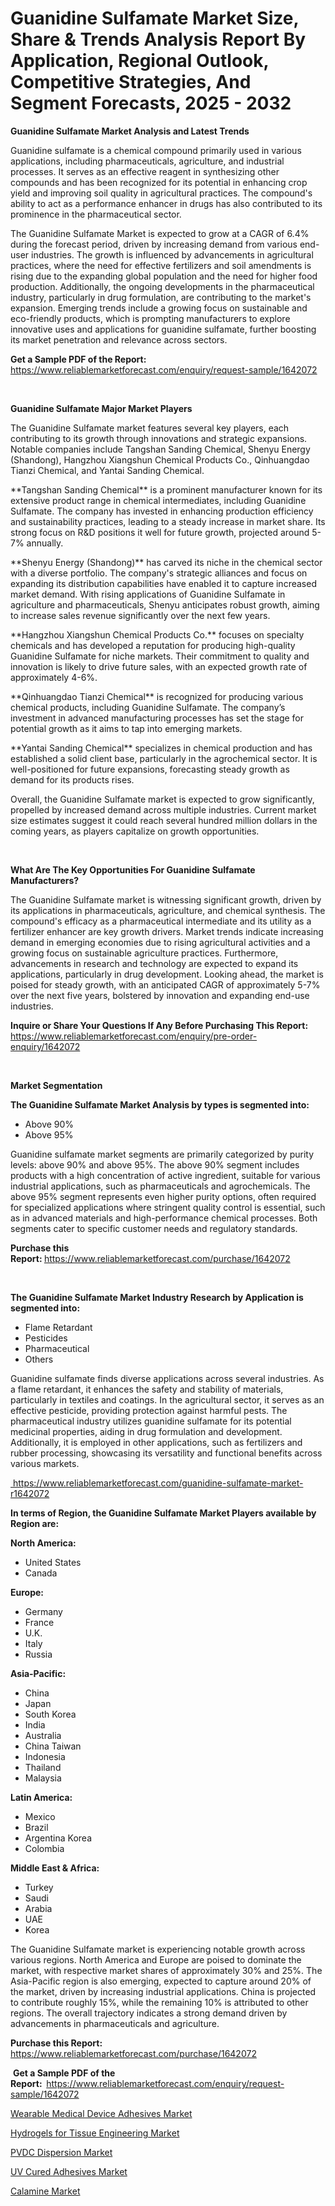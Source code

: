 <p><h1>Guanidine Sulfamate Market Size, Share & Trends Analysis Report By Application, Regional Outlook, Competitive Strategies, And Segment Forecasts, 2025 - 2032</h1></p><p><strong>Guanidine Sulfamate Market Analysis and Latest Trends</strong></p>
<p><p>Guanidine sulfamate is a chemical compound primarily used in various applications, including pharmaceuticals, agriculture, and industrial processes. It serves as an effective reagent in synthesizing other compounds and has been recognized for its potential in enhancing crop yield and improving soil quality in agricultural practices. The compound's ability to act as a performance enhancer in drugs has also contributed to its prominence in the pharmaceutical sector.</p><p>The Guanidine Sulfamate Market is expected to grow at a CAGR of 6.4% during the forecast period, driven by increasing demand from various end-user industries. The growth is influenced by advancements in agricultural practices, where the need for effective fertilizers and soil amendments is rising due to the expanding global population and the need for higher food production. Additionally, the ongoing developments in the pharmaceutical industry, particularly in drug formulation, are contributing to the market's expansion. Emerging trends include a growing focus on sustainable and eco-friendly products, which is prompting manufacturers to explore innovative uses and applications for guanidine sulfamate, further boosting its market penetration and relevance across sectors.</p></p>
<p><strong>Get a Sample PDF of the Report:&nbsp;</strong> <a href="https://www.reliablemarketforecast.com/enquiry/request-sample/1642072?utm_campaign=1169&utm_medium=2&utm_source=Github&utm_content=ia&utm_term=30012025&utm_id=guanidine-sulfamate">https://www.reliablemarketforecast.com/enquiry/request-sample/1642072</a></p>
<p>&nbsp;</p>
<p><strong>Guanidine Sulfamate Major Market Players</strong></p>
<p><p>The Guanidine Sulfamate market features several key players, each contributing to its growth through innovations and strategic expansions. Notable companies include Tangshan Sanding Chemical, Shenyu Energy (Shandong), Hangzhou Xiangshun Chemical Products Co., Qinhuangdao Tianzi Chemical, and Yantai Sanding Chemical.</p><p>**Tangshan Sanding Chemical** is a prominent manufacturer known for its extensive product range in chemical intermediates, including Guanidine Sulfamate. The company has invested in enhancing production efficiency and sustainability practices, leading to a steady increase in market share. Its strong focus on R&D positions it well for future growth, projected around 5-7% annually.</p><p>**Shenyu Energy (Shandong)** has carved its niche in the chemical sector with a diverse portfolio. The company's strategic alliances and focus on expanding its distribution capabilities have enabled it to capture increased market demand. With rising applications of Guanidine Sulfamate in agriculture and pharmaceuticals, Shenyu anticipates robust growth, aiming to increase sales revenue significantly over the next few years.</p><p>**Hangzhou Xiangshun Chemical Products Co.** focuses on specialty chemicals and has developed a reputation for producing high-quality Guanidine Sulfamate for niche markets. Their commitment to quality and innovation is likely to drive future sales, with an expected growth rate of approximately 4-6%.</p><p>**Qinhuangdao Tianzi Chemical** is recognized for producing various chemical products, including Guanidine Sulfamate. The company’s investment in advanced manufacturing processes has set the stage for potential growth as it aims to tap into emerging markets.</p><p>**Yantai Sanding Chemical** specializes in chemical production and has established a solid client base, particularly in the agrochemical sector. It is well-positioned for future expansions, forecasting steady growth as demand for its products rises.</p><p>Overall, the Guanidine Sulfamate market is expected to grow significantly, propelled by increased demand across multiple industries. Current market size estimates suggest it could reach several hundred million dollars in the coming years, as players capitalize on growth opportunities.</p></p>
<p>&nbsp;</p>
<p><strong>What Are The Key Opportunities For Guanidine Sulfamate Manufacturers?</strong></p>
<p><p>The Guanidine Sulfamate market is witnessing significant growth, driven by its applications in pharmaceuticals, agriculture, and chemical synthesis. The compound's efficacy as a pharmaceutical intermediate and its utility as a fertilizer enhancer are key growth drivers. Market trends indicate increasing demand in emerging economies due to rising agricultural activities and a growing focus on sustainable agriculture practices. Furthermore, advancements in research and technology are expected to expand its applications, particularly in drug development. Looking ahead, the market is poised for steady growth, with an anticipated CAGR of approximately 5-7% over the next five years, bolstered by innovation and expanding end-use industries.</p></p>
<p><strong>Inquire or Share Your Questions If Any Before Purchasing This Report:</strong> <a href="https://www.reliablemarketforecast.com/enquiry/pre-order-enquiry/1642072?utm_campaign=1169&utm_medium=2&utm_source=Github&utm_content=ia&utm_term=30012025&utm_id=guanidine-sulfamate">https://www.reliablemarketforecast.com/enquiry/pre-order-enquiry/1642072</a></p>
<p>&nbsp;</p>
<p><strong>Market Segmentation</strong></p>
<p><strong>The Guanidine Sulfamate Market Analysis by types is segmented into:</strong></p>
<p><ul><li>Above 90%</li><li>Above 95%</li></ul></p>
<p><p>Guanidine sulfamate market segments are primarily categorized by purity levels: above 90% and above 95%. The above 90% segment includes products with a high concentration of active ingredient, suitable for various industrial applications, such as pharmaceuticals and agrochemicals. The above 95% segment represents even higher purity options, often required for specialized applications where stringent quality control is essential, such as in advanced materials and high-performance chemical processes. Both segments cater to specific customer needs and regulatory standards.</p></p>
<p><strong>Purchase this Report:&nbsp;</strong><a href="https://www.reliablemarketforecast.com/purchase/1642072?utm_campaign=1169&utm_medium=2&utm_source=Github&utm_content=ia&utm_term=30012025&utm_id=guanidine-sulfamate">https://www.reliablemarketforecast.com/purchase/1642072</a></p>
<p>&nbsp;</p>
<p><strong>The Guanidine Sulfamate Market Industry Research by Application is segmented into:</strong></p>
<p><ul><li>Flame Retardant</li><li>Pesticides</li><li>Pharmaceutical</li><li>Others</li></ul></p>
<p><p>Guanidine sulfamate finds diverse applications across several industries. As a flame retardant, it enhances the safety and stability of materials, particularly in textiles and coatings. In the agricultural sector, it serves as an effective pesticide, providing protection against harmful pests. The pharmaceutical industry utilizes guanidine sulfamate for its potential medicinal properties, aiding in drug formulation and development. Additionally, it is employed in other applications, such as fertilizers and rubber processing, showcasing its versatility and functional benefits across various markets.</p></p>
<p><a href="https://www.reliablemarketforecast.com/guanidine-sulfamate-market-r1642072?utm_campaign=1169&utm_medium=2&utm_source=Github&utm_content=ia&utm_term=30012025&utm_id=guanidine-sulfamate">&nbsp;https://www.reliablemarketforecast.com/guanidine-sulfamate-market-r1642072</a></p>
<p><strong>In terms of Region, the Guanidine Sulfamate Market Players available by Region are:</strong></p>
<p>
    <p> <strong> North America: </strong>
        <ul>
            <li>United States</li>
            <li>Canada</li>
        </ul>
        </p> 
    <p> <strong> Europe: </strong>
        <ul>
            <li>Germany</li>
            <li>France</li>
            <li>U.K.</li>
            <li>Italy</li>
            <li>Russia</li>
        </ul>
        </p> 
    <p> <strong> Asia-Pacific: </strong>
        <ul>
            <li>China</li>
            <li>Japan</li>
            <li>South Korea</li>
            <li>India</li>
            <li>Australia</li>
            <li>China Taiwan</li>
            <li>Indonesia</li>
            <li>Thailand</li>
            <li>Malaysia</li>
        </ul>
        </p> 
    <p> <strong> Latin America: </strong>
        <ul>
            <li>Mexico</li>
            <li>Brazil</li>
            <li>Argentina Korea</li>
            <li>Colombia</li>
        </ul>
        </p> 
    <p> <strong> Middle East & Africa: </strong>
        <ul>
            <li>Turkey</li>
            <li>Saudi</li>
            <li>Arabia</li>
            <li>UAE</li>
            <li>Korea</li>
        </ul>
    </p>
    </p>
<p><p>The Guanidine Sulfamate market is experiencing notable growth across various regions. North America and Europe are poised to dominate the market, with respective market shares of approximately 30% and 25%. The Asia-Pacific region is also emerging, expected to capture around 20% of the market, driven by increasing industrial applications. China is projected to contribute roughly 15%, while the remaining 10% is attributed to other regions. The overall trajectory indicates a strong demand driven by advancements in pharmaceuticals and agriculture.</p></p>
<p><strong>Purchase this Report: </strong><a href="https://www.reliablemarketforecast.com/purchase/1642072?utm_campaign=1169&utm_medium=2&utm_source=Github&utm_content=ia&utm_term=30012025&utm_id=guanidine-sulfamate">https://www.reliablemarketforecast.com/purchase/1642072</a></p>
<p>&nbsp;<strong>Get a Sample PDF of the Report:&nbsp;&nbsp;</strong><a href="https://www.reliablemarketforecast.com/enquiry/request-sample/1642072?utm_campaign=1169&utm_medium=2&utm_source=Github&utm_content=ia&utm_term=30012025&utm_id=guanidine-sulfamate">https://www.reliablemarketforecast.com/enquiry/request-sample/1642072</a></p>
<p><strong></strong></p>
<p><p><a href="https://github.com/adyawafurber1/Market-Research-Report-List-1/blob/main/wearable-medical-device-adhesives-market.md?utm_campaign=1169&utm_medium=2&utm_source=Github&utm_content=ia&utm_term=30012025&utm_id=guanidine-sulfamate">Wearable Medical Device Adhesives Market</a></p><p><a href="https://github.com/akrachveslov/Market-Research-Report-List-1/blob/main/hydrogels-for-tissue-engineering-market.md?utm_campaign=1169&utm_medium=2&utm_source=Github&utm_content=ia&utm_term=30012025&utm_id=guanidine-sulfamate">Hydrogels for Tissue Engineering Market</a></p><p><a href="https://github.com/sungbruington660/Market-Research-Report-List-1/blob/main/pvdc-dispersion-market.md?utm_campaign=1169&utm_medium=2&utm_source=Github&utm_content=ia&utm_term=30012025&utm_id=guanidine-sulfamate">PVDC Dispersion Market</a></p><p><a href="https://github.com/pimanoruman/Market-Research-Report-List-1/blob/main/uv-cured-adhesives-market.md?utm_campaign=1169&utm_medium=2&utm_source=Github&utm_content=ia&utm_term=30012025&utm_id=guanidine-sulfamate">UV Cured Adhesives Market</a></p><p><a href="https://github.com/arnoldannice0/Market-Research-Report-List-1/blob/main/calamine-market.md?utm_campaign=1169&utm_medium=2&utm_source=Github&utm_content=ia&utm_term=30012025&utm_id=guanidine-sulfamate">Calamine Market</a></p></p>